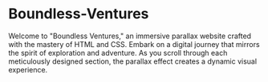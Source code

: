 # Boundless-Ventures
Welcome to "Boundless Ventures," an immersive parallax website crafted with the mastery of HTML and CSS. Embark on a digital journey that mirrors the spirit of exploration and adventure. As you scroll through each meticulously designed section, the parallax effect creates a dynamic visual experience.          
      
    
     
      
          
                
    
           
                   
          
                                      
              
                 
        
         
   
 
 
